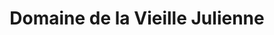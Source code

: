 ---
title: "Domaine de la Vieille Julienne"
url: /orange/domaine-de-la-vieille-julienne/
shop: Spirituosen
---